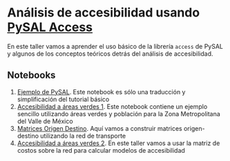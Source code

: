 # Análisis de accesibilidad usando [PySAL Access](https://access.readthedocs.io/en/latest/index.html)

En este taller vamos a aprender el uso básico de la librería `access` de PySAL y algunos de los conceptos teóricos detrás del análisis de accesibilidad.

## Notebooks

1. [Ejemplo de PySAL](./ejemplo_pysal.html). Este notebook es sólo una traducción y simplificación del tutorial básico
2. [Accesibilidad a áreas verdes 1](./accesibilidad_01.html). Este notebook contiene un ejemplo sencillo utilizando áreas verdes y población para la Zona Metropolitana del Valle de México
3. [Matrices Origen Destino](./Matrices_OD.html). Aquí vamos a construir matrices origen-destino utilizando la red de transporte
4. [Accesibilidad a áreas verdes 2](./accesibilidad_02.html). En este taller vamos a usar la matriz de costos sobre la red para calcular modelos de accesibilidad


